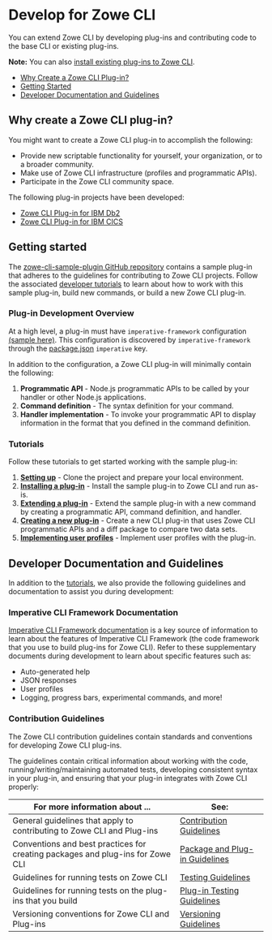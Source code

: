 # Develop for Zowe CLI

You can extend Zowe CLI by developing plug-ins and contributing code to the base CLI or existing plug-ins.

**Note:** You can also [install existing plug-ins to Zowe CLI](../user-guide/cli-extending.md). 

* [Why Create a Zowe CLI Plug-in?](#why-create-a-zowe-cli-plug-in)
* [Getting Started](#getting-started)
* [Developer Documentation and Guidelines](#developer-documentation-and-guidelines)

## Why create a Zowe CLI plug-in?
You might want to create a Zowe CLI plug-in to accomplish the following:
* Provide new scriptable functionality for yourself, your organization, or to a broader community.
* Make use of Zowe CLI infrastructure (profiles and programmatic APIs).
* Participate in the Zowe CLI community space.

The following plug-in projects have been developed: 
* [Zowe CLI Plug-in for IBM Db2](https://github.com/zowe/zowe-cli-db2-plugin)
* [Zowe CLI Plug-in for IBM CICS](https://github.com/zowe/zowe-cli-cics-plugin)

## Getting started
The [zowe-cli-sample-plugin GitHub repository](https://github.com/zowe/zowe-cli-sample-plugin) contains a sample plug-in that adheres to the guidelines for contributing to Zowe CLI projects. Follow the associated [developer tutorials](#tutorials) to learn about how to work with this sample plug-in, build new commands, or build a new Zowe CLI plug-in.

### Plug-in Development Overview
At a high level, a plug-in must have `imperative-framework` configuration [(sample here)](https://github.com/zowe/zowe-cli-sample-plugin/src/imperative.ts).  This configuration is discovered by  `imperative-framework` through the [package.json](https://github.com/zowe/zowe-cli-sample-plugin/package.json) `imperative` key.

In addition to the configuration, a Zowe CLI plug-in will minimally contain the following:
1. **Programmatic API** - Node.js programmatic APIs to be called by your handler or other Node.js applications.
2. **Command definition** - The syntax definition for your command.
3. **Handler implementation** - To invoke your programmatic API to display information in the format that you defined in the command definition.

### Tutorials
Follow these tutorials to get started working with the sample plug-in:
1. **[Setting up](cli-setting-up.md)** - Clone the project and prepare your local environment.
2. **[Installing a plug-in](cli-installing-sample-plugin.md)** - Install the sample plug-in to Zowe CLI and run as-is.
3. **[Extending a plug-in](docs/tutorials/list-typicode-todo/ListTypicodeTodoPlugin.md)** - Extend the sample plug-in with a new command by creating a programmatic API, command definition, and handler.
4. **[Creating a new plug-in](docs/tutorials/files-util/FilesUtilPlugin.md)** - Create a new CLI plug-in that uses Zowe CLI programmatic APIs and a diff package to compare two data sets.
5. **[Implementing user profiles](docs/tutorials/profile-example/ProfilePlugin.md)** - Implement user profiles with the plug-in.

## Developer Documentation and Guidelines
In addition to the [tutorials](#tutorials), we also provide the following guidelines and documentation to assist you during development:

### Imperative CLI Framework Documentation
[Imperative CLI Framework documentation](https://github.com/zowe/imperative/wiki) is a key source of information to learn about the features of Imperative CLI Framework (the code framework that you use to build plug-ins for Zowe CLI). Refer to these supplementary documents during development to learn about specific features such as:

* Auto-generated help
* JSON responses
* User profiles 
* Logging, progress bars, experimental commands, and more!

### Contribution Guidelines 
The Zowe CLI contribution guidelines contain standards and conventions for developing Zowe CLI plug-ins. 

The guidelines contain critical information about working with the code, running/writing/maintaining automated tests, developing consistent syntax in your plug-in, and ensuring that your plug-in integrates with Zowe CLI properly:

| For more information about ... | See: |
| ------------------------------ | ----- |
| General guidelines that apply to contributing to Zowe CLI and Plug-ins | [Contribution Guidelines](https://github.com/zowe/zowe-cli/docs/CONTRIBUTING.md) |
| Conventions and best practices for creating packages and plug-ins for Zowe CLI | [Package and Plug-in Guidelines](https://github.com/zowe/zowe-cli/docs/PackagesAndPluginGuidelines.md)|
| Guidelines for running tests on Zowe CLI | [Testing Guidelines](https://github.com/zowe/zowe-cli/docs/TESTING.md) |
| Guidelines for running tests on the plug-ins that you build| [Plug-in Testing Guidelines](https://github.com/zowe/zowe-cli/docs/PluginTESTINGGuidelines.md) | 
Versioning conventions for Zowe CLI and Plug-ins| [Versioning Guidelines](https://github.com/zowe/zowe-cli/docs/MaintainerVersioning.md) |



